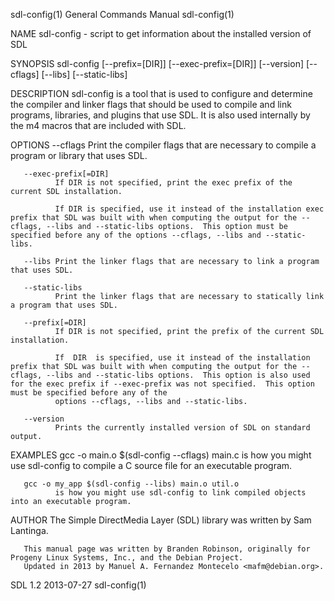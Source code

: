 sdl-config(1)                                                                                                                                   General Commands Manual                                                                                                                                   sdl-config(1)

NAME
       sdl-config - script to get information about the installed version of SDL

SYNOPSIS
       sdl-config [--prefix=[DIR]] [--exec-prefix=[DIR]] [--version] [--cflags] [--libs] [--static-libs]

DESCRIPTION
       sdl-config is a tool that is used to configure and determine the compiler and linker flags that should be used to compile and link programs, libraries, and plugins that use SDL.  It is also used internally by the m4 macros that are included with SDL.

OPTIONS
       --cflags
              Print the compiler flags that are necessary to compile a program or library that uses SDL.

       --exec-prefix[=DIR]
              If DIR is not specified, print the exec prefix of the current SDL installation.

              If DIR is specified, use it instead of the installation exec prefix that SDL was built with when computing the output for the --cflags, --libs and --static-libs options.  This option must be specified before any of the options --cflags, --libs and --static-libs.

       --libs Print the linker flags that are necessary to link a program that uses SDL.

       --static-libs
              Print the linker flags that are necessary to statically link a program that uses SDL.

       --prefix[=DIR]
              If DIR is not specified, print the prefix of the current SDL installation.

              If  DIR  is specified, use it instead of the installation prefix that SDL was built with when computing the output for the --cflags, --libs and --static-libs options.  This option is also used for the exec prefix if --exec-prefix was not specified.  This option must be specified before any of the
              options --cflags, --libs and --static-libs.

       --version
              Prints the currently installed version of SDL on standard output.

EXAMPLES
       gcc -o main.o $(sdl-config --cflags) main.c
              is how you might use sdl-config to compile a C source file for an executable program.

       gcc -o my_app $(sdl-config --libs) main.o util.o
              is how you might use sdl-config to link compiled objects into an executable program.

AUTHOR
       The Simple DirectMedia Layer (SDL) library was written by Sam Lantinga.

       This manual page was written by Branden Robinson, originally for Progeny Linux Systems, Inc., and the Debian Project.
       Updated in 2013 by Manuel A. Fernandez Montecelo <mafm@debian.org>.

SDL 1.2                                                                                                                                                2013-07-27                                                                                                                                         sdl-config(1)
